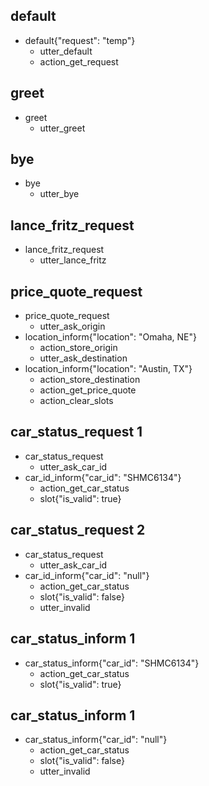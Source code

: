 ## default
* default{"request": "temp"}
    - utter_default
    - action_get_request

## greet
* greet
    - utter_greet

## bye
* bye
    - utter_bye

## lance_fritz_request
* lance_fritz_request
    - utter_lance_fritz

## price_quote_request
* price_quote_request
    - utter_ask_origin
* location_inform{"location": "Omaha, NE"}
    - action_store_origin
    - utter_ask_destination
* location_inform{"location": "Austin, TX"}
    - action_store_destination
    - action_get_price_quote
    - action_clear_slots

<!--- CAR -->

<!-- status -->
## car_status_request 1
* car_status_request
    - utter_ask_car_id
* car_id_inform{"car_id": "SHMC6134"}
    - action_get_car_status
    - slot{"is_valid": true}

## car_status_request 2
* car_status_request
    - utter_ask_car_id
* car_id_inform{"car_id": "null"}
    - action_get_car_status
    - slot{"is_valid": false}
    - utter_invalid

## car_status_inform 1
* car_status_inform{"car_id": "SHMC6134"}
    - action_get_car_status
    - slot{"is_valid": true}

## car_status_inform 1
* car_status_inform{"car_id": "null"}
    - action_get_car_status
    - slot{"is_valid": false}
    - utter_invalid
